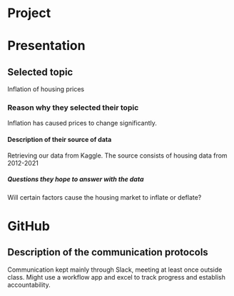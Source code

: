 # Project


# Presentation 

##  Selected topic 
Inflation of housing prices

### Reason why they selected their topic 
Inflation has caused prices to change significantly. 

#### Description of their source of data 
Retrieving our data from Kaggle. The source consists of housing data from 2012-2021


##### Questions they hope to answer with the data
Will certain factors cause the housing market to inflate or deflate?


# GitHub 
## Description of the communication protocols 
Communication kept mainly through Slack, meeting at least once outside class. Might use a workflow app and excel to track progress and establish accountability. 
